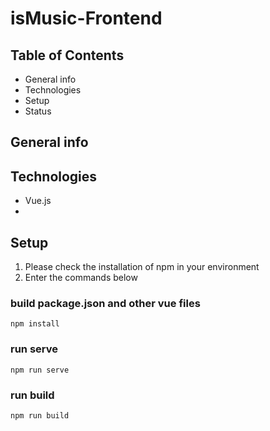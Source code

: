 # isMusic-Frontend

## Table of Contents
- General info
- Technologies
- Setup
- Status

## General info

## Technologies
- Vue.js
- 

## Setup

1. Please check the installation of npm in your environment
2. Enter the commands below


### build package.json and other vue files

```
npm install
```

### run serve
```
npm run serve
```

### run build
```
npm run build
```

